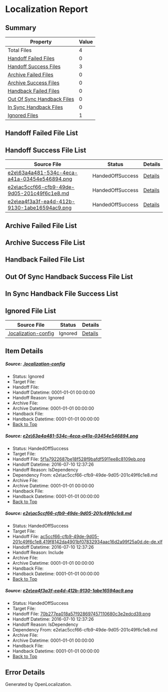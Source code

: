 # <a name='report-top'></a> Localization Report

## Summary
 Property | Value 
 -------- | ----- 
 Total Files | 4
[ Handoff Failed Files ](#handoff-failed-list)| 0
[ Handoff Success Files ](#handoff-success-list)| 3
[ Archive Failed Files ](#archive-failed-list)| 0
[ Archive Success Files ](#archive-success-list)| 0
[ Handback Failed Files ](#handback-failed-list)| 0
[ Out Of Sync Handback Files ](#outofsync-handback-success-list)| 0
[ In Sync Handback Files ](#insync-handback-success-list)| 0
[ Ignored Files ](#ignored-list)| 1

## <a name='handoff-failed-list'></a> Handoff Failed File List

## <a name='handoff-success-list'></a> Handoff Success File List
 Source File | Status | Details 
 ----------- | ------ | ------- 
 [e2e\63a4a481-534c-4eca-a41a-03454e546894.png](https://github.com/OpenLocalizationTestOrg/oltest/blob/7319777f22c7d0a13925c593baff3bdf93f37abc/e2e/63a4a481-534c-4eca-a41a-03454e546894.png) | HandedOffSuccess | [Details](#5f1a7922687be18f528f9bafdf5911ee8c8109eb1)
 [e2e\ac5ccf66-cfb9-49de-9d05-201c49f6c1e8.md](https://github.com/OpenLocalizationTestOrg/oltest/blob/7319777f22c7d0a13925c593baff3bdf93f37abc/e2e/ac5ccf66-cfb9-49de-9d05-201c49f6c1e8.md) | HandedOffSuccess | [Details](#b036aae338d34e4487b23b7bfd35fe5a2dde19f52)
 [e2e\ea4f3a3f-ea4d-412b-9130-1abe16594ac9.png](https://github.com/OpenLocalizationTestOrg/oltest/blob/7319777f22c7d0a13925c593baff3bdf93f37abc/e2e/ea4f3a3f-ea4d-412b-9130-1abe16594ac9.png) | HandedOffSuccess | [Details](#70b277ea018a57f928697457110680c3e2edcd393)

## <a name='archive-failed-list'></a> Archive Failed File List

## <a name='archive-success-list'></a> Archive Success File List

## <a name='handback-failed-list'></a> Handback Failed File List

## <a name='outofsync-handback-success-list'></a> Out Of Sync Handback Success File List

## <a name='insync-handback-success-list'></a> In Sync Handback File Success List

## <a name='ignored-list'></a> Ignored File List
 Source File | Status | Details 
 ----------- | ------ | ------- 
 [.localization-config](https://github.com/OpenLocalizationTestOrg/oltest/blob/7319777f22c7d0a13925c593baff3bdf93f37abc/.localization-config) | Ignored | [Details](#3d4f252ac210baf56311d7e97dcc2db10974dbd20)

## Item Details
##### <a name='3d4f252ac210baf56311d7e97dcc2db10974dbd20'></a> Source: [.localization-config](https://github.com/OpenLocalizationTestOrg/oltest/blob/7319777f22c7d0a13925c593baff3bdf93f37abc/.localization-config)
* Status: Ignored
* Target File: 
* Handoff File: 
* Handoff Datetime: 0001-01-01 00:00:00
* Handoff Reason: Ignored
* Archive File: 
* Archive Datetime: 0001-01-01 00:00:00
* Handback File: 
* Handback Datetime: 0001-01-01 00:00:00
* [Back to Top](#report-top)

##### <a name='5f1a7922687be18f528f9bafdf5911ee8c8109eb1'></a> Source: [e2e\63a4a481-534c-4eca-a41a-03454e546894.png](https://github.com/OpenLocalizationTestOrg/oltest/blob/7319777f22c7d0a13925c593baff3bdf93f37abc/e2e/63a4a481-534c-4eca-a41a-03454e546894.png)
* Status: HandedOffSuccess
* Target File: 
* Handoff File: [5f1a7922687be18f528f9bafdf5911ee8c8109eb.png](https://github.com/OpenLocalizationTestOrg/olhandoff-e2e/blob/65a4b39f75c7235e348f1cd8f1d9c52be683deab/ol-handoff/OpenLocalizationTestOrg/oltest-dede-fly/ci/ht/5f1a7922687be18f528f9bafdf5911ee8c8109eb.png)
* Handoff Datetime: 2016-07-10 12:37:26
* Handoff Reason: IsDependency
* Dependency From: e2e\ac5ccf66-cfb9-49de-9d05-201c49f6c1e8.md
* Archive File: 
* Archive Datetime: 0001-01-01 00:00:00
* Handback File: 
* Handback Datetime: 0001-01-01 00:00:00
* [Back to Top](#report-top)

##### <a name='b036aae338d34e4487b23b7bfd35fe5a2dde19f52'></a> Source: [e2e\ac5ccf66-cfb9-49de-9d05-201c49f6c1e8.md](https://github.com/OpenLocalizationTestOrg/oltest/blob/7319777f22c7d0a13925c593baff3bdf93f37abc/e2e/ac5ccf66-cfb9-49de-9d05-201c49f6c1e8.md)
* Status: HandedOffSuccess
* Target File: 
* Handoff File: [ac5ccf66-cfb9-49de-9d05-201c49f6c1e8.419f8142da4901bf07832934aac16d2a99f25a0d.de-de.xlf](https://github.com/OpenLocalizationTestOrg/olhandoff-e2e/blob/65a4b39f75c7235e348f1cd8f1d9c52be683deab/ol-handoff/OpenLocalizationTestOrg/oltest-dede-fly/ci/ht/ac5ccf66-cfb9-49de-9d05-201c49f6c1e8.419f8142da4901bf07832934aac16d2a99f25a0d.de-de.xlf)
* Handoff Datetime: 2016-07-10 12:37:26
* Handoff Reason: Include
* Archive File: 
* Archive Datetime: 0001-01-01 00:00:00
* Handback File: 
* Handback Datetime: 0001-01-01 00:00:00
* [Back to Top](#report-top)

##### <a name='70b277ea018a57f928697457110680c3e2edcd393'></a> Source: [e2e\ea4f3a3f-ea4d-412b-9130-1abe16594ac9.png](https://github.com/OpenLocalizationTestOrg/oltest/blob/7319777f22c7d0a13925c593baff3bdf93f37abc/e2e/ea4f3a3f-ea4d-412b-9130-1abe16594ac9.png)
* Status: HandedOffSuccess
* Target File: 
* Handoff File: [70b277ea018a57f928697457110680c3e2edcd39.png](https://github.com/OpenLocalizationTestOrg/olhandoff-e2e/blob/65a4b39f75c7235e348f1cd8f1d9c52be683deab/ol-handoff/OpenLocalizationTestOrg/oltest-dede-fly/ci/ht/70b277ea018a57f928697457110680c3e2edcd39.png)
* Handoff Datetime: 2016-07-10 12:37:26
* Handoff Reason: IsDependency
* Dependency From: e2e\ac5ccf66-cfb9-49de-9d05-201c49f6c1e8.md
* Archive File: 
* Archive Datetime: 0001-01-01 00:00:00
* Handback File: 
* Handback Datetime: 0001-01-01 00:00:00
* [Back to Top](#report-top)


## Error Details

Generated by OpenLocalization.
